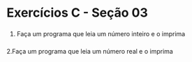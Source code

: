 # Exercícios C - Seção 03

###
1. Faça um programa que leia um número inteiro e o imprima
###
2.Faça um programa que leia um número real e o imprima
###

